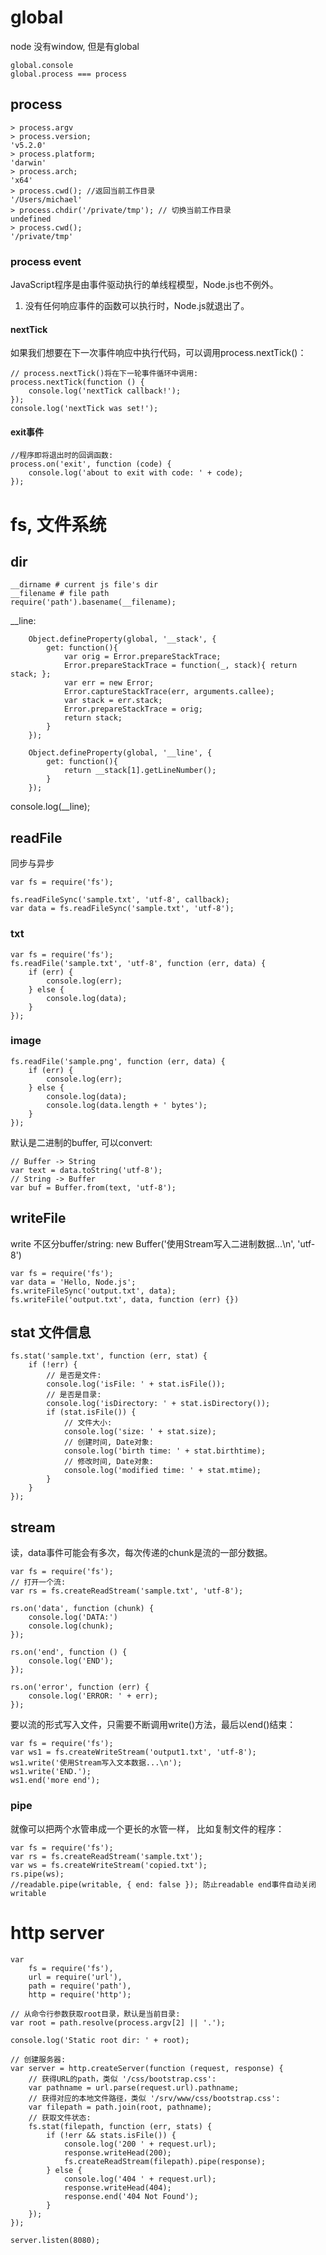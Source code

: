 # global
node 没有window, 但是有global

    global.console
    global.process === process 

## process

    > process.argv
    > process.version;
    'v5.2.0'
    > process.platform;
    'darwin'
    > process.arch;
    'x64'
    > process.cwd(); //返回当前工作目录
    '/Users/michael'
    > process.chdir('/private/tmp'); // 切换当前工作目录
    undefined
    > process.cwd();
    '/private/tmp'

### process event
JavaScript程序是由事件驱动执行的单线程模型，Node.js也不例外。
1. 没有任何响应事件的函数可以执行时，Node.js就退出了。

#### nextTick
如果我们想要在下一次事件响应中执行代码，可以调用process.nextTick()：

    // process.nextTick()将在下一轮事件循环中调用:
    process.nextTick(function () {
        console.log('nextTick callback!');
    });
    console.log('nextTick was set!');

#### exit事件
    //程序即将退出时的回调函数:
    process.on('exit', function (code) {
        console.log('about to exit with code: ' + code);
    });

# fs, 文件系统

## dir

    __dirname # current js file's dir
    __filename # file path
    require('path').basename(__filename);

__line:

        Object.defineProperty(global, '__stack', {
            get: function(){
                var orig = Error.prepareStackTrace;
                Error.prepareStackTrace = function(_, stack){ return stack; };
                var err = new Error;
                Error.captureStackTrace(err, arguments.callee);
                var stack = err.stack;
                Error.prepareStackTrace = orig;
                return stack;
            }
        });

        Object.defineProperty(global, '__line', {
            get: function(){
                return __stack[1].getLineNumber();
            }
        });

console.log(__line);


## readFile
同步与异步

    var fs = require('fs');

    fs.readFileSync('sample.txt', 'utf-8', callback);
    var data = fs.readFileSync('sample.txt', 'utf-8');

### txt
    var fs = require('fs');
    fs.readFile('sample.txt', 'utf-8', function (err, data) {
        if (err) {
            console.log(err);
        } else {
            console.log(data);
        }
    });

### image

    fs.readFile('sample.png', function (err, data) {
        if (err) {
            console.log(err);
        } else {
            console.log(data);
            console.log(data.length + ' bytes');
        }
    });

默认是二进制的buffer, 可以convert:

    // Buffer -> String
    var text = data.toString('utf-8');
    // String -> Buffer
    var buf = Buffer.from(text, 'utf-8');

## writeFile
write 不区分buffer/string: new Buffer('使用Stream写入二进制数据...\n', 'utf-8')

    var fs = require('fs');
    var data = 'Hello, Node.js';
    fs.writeFileSync('output.txt', data);
    fs.writeFile('output.txt', data, function (err) {})

## stat 文件信息

    fs.stat('sample.txt', function (err, stat) {
        if (!err) {
            // 是否是文件:
            console.log('isFile: ' + stat.isFile());
            // 是否是目录:
            console.log('isDirectory: ' + stat.isDirectory());
            if (stat.isFile()) {
                // 文件大小:
                console.log('size: ' + stat.size);
                // 创建时间, Date对象:
                console.log('birth time: ' + stat.birthtime);
                // 修改时间, Date对象:
                console.log('modified time: ' + stat.mtime);
            }
        }
    });

## stream
读，data事件可能会有多次，每次传递的chunk是流的一部分数据。

    var fs = require('fs');
    // 打开一个流:
    var rs = fs.createReadStream('sample.txt', 'utf-8');

    rs.on('data', function (chunk) {
        console.log('DATA:')
        console.log(chunk);
    });

    rs.on('end', function () {
        console.log('END');
    });

    rs.on('error', function (err) {
        console.log('ERROR: ' + err);
    });

要以流的形式写入文件，只需要不断调用write()方法，最后以end()结束：

    var fs = require('fs');
    var ws1 = fs.createWriteStream('output1.txt', 'utf-8');
    ws1.write('使用Stream写入文本数据...\n');
    ws1.write('END.');
    ws1.end('more end');

### pipe
就像可以把两个水管串成一个更长的水管一样， 比如复制文件的程序：

    var fs = require('fs');
    var rs = fs.createReadStream('sample.txt');
    var ws = fs.createWriteStream('copied.txt');
    rs.pipe(ws);
    //readable.pipe(writable, { end: false }); 防止readable end事件自动关闭writable


# http server

    var
        fs = require('fs'),
        url = require('url'),
        path = require('path'),
        http = require('http');

    // 从命令行参数获取root目录，默认是当前目录:
    var root = path.resolve(process.argv[2] || '.');

    console.log('Static root dir: ' + root);

    // 创建服务器:
    var server = http.createServer(function (request, response) {
        // 获得URL的path，类似 '/css/bootstrap.css':
        var pathname = url.parse(request.url).pathname;
        // 获得对应的本地文件路径，类似 '/srv/www/css/bootstrap.css':
        var filepath = path.join(root, pathname);
        // 获取文件状态:
        fs.stat(filepath, function (err, stats) {
            if (!err && stats.isFile()) {
                console.log('200 ' + request.url);
                response.writeHead(200);
                fs.createReadStream(filepath).pipe(response);
            } else {
                console.log('404 ' + request.url);
                response.writeHead(404);
                response.end('404 Not Found');
            }
        });
    });

    server.listen(8080);